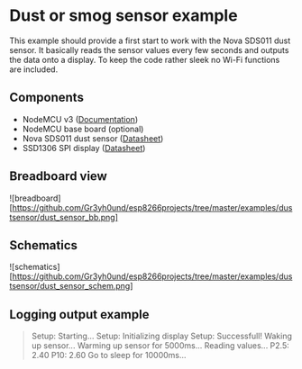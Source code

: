# Dust or smog sensor example
This example should provide a first start to work with the Nova SDS011 dust sensor. 
It basically reads the sensor values every few seconds and outputs the data onto a display. To keep the code rather sleek no Wi-Fi functions are included.
## Components
* NodeMCU v3 ([Documentation](https://nodemcu.readthedocs.io/en/master/))
* NodeMCU base board (optional)
* Nova SDS011 dust sensor ([Datasheet](https://www.google.com/url?sa=t&rct=j&q=&esrc=s&source=web&cd=1&ved=0ahUKEwjKk_vY2qjbAhUEjiwKHYP5D1gQFggoMAA&url=https%3A%2F%2Fnettigo.pl%2Fattachments%2F398&usg=AOvVaw0L3tTLbi_FllDkISzkqxPb))
* SSD1306 SPI display ([Datasheet](https://cdn-shop.adafruit.com/datasheets/SSD1306.pdf))
## Breadboard view
![breadboard][https://github.com/Gr3yh0und/esp8266projects/tree/master/examples/dustsensor/dust_sensor_bb.png]
## Schematics
![schematics][https://github.com/Gr3yh0und/esp8266projects/tree/master/examples/dustsensor/dust_sensor_schem.png]
## Logging output example
> Setup: Starting...
Setup: Initializing display
Setup: Successfull!
Waking up sensor...
Warming up sensor for 5000ms...
Reading values...
P2.5: 2.40
P10:  2.60
Go to sleep for 10000ms...
